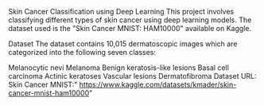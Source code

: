 
Skin Cancer Classification using Deep Learning
This project involves classifying different types of skin cancer using deep learning models. The dataset used is the "Skin Cancer MNIST: HAM10000" available on Kaggle.

Dataset
The dataset contains 10,015 dermatoscopic images which are categorized into the following seven classes:

Melanocytic nevi
Melanoma
Benign keratosis-like lesions
Basal cell carcinoma
Actinic keratoses
Vascular lesions
Dermatofibroma
Dataset URL: Skin Cancer MNIST:" https://www.kaggle.com/datasets/kmader/skin-cancer-mnist-ham10000"
